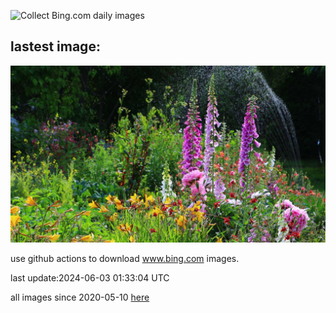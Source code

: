![Collect Bing.com daily images](https://github.com/counter2015/bing-daily-images/workflows/Collect%20Bing.com%20daily%20images/badge.svg)
## lastest image:
![](images/GardenWeek.jpg)

use github actions to download www.bing.com images.

last update:2024-06-03 01:33:04 UTC

all images since 2020-05-10 [here](https://github.com/counter2015/bing-daily-images/tree/master/images) 
